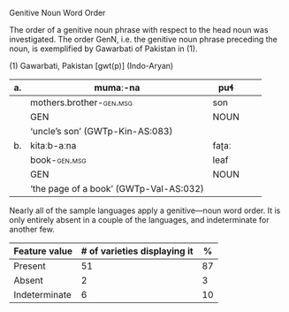 Genitive Noun Word Order

The order of a genitive noun phrase with respect to the head noun was
investigated. The order GenN, i.e. the genitive noun phrase preceding
the noun, is exemplified by Gawarbati of Pakistan in (1).

(1) <span id="_Ref531867975" class="anchor"></span>Gawarbati, Pakistan
    \[gwt(p)\] (Indo-Aryan)

| a.  | mumaː-na                                                              | puɬ   |     |     |
|-----|-----------------------------------------------------------------------|-------|-----|-----|
|     | mothers.brother-<span style="font-variant:small-caps;">gen.msg</span> | son   |     |     |
|     | GEN                                                                   | NOUN  |     |     |
|     | ‘uncle’s son’ (GWTp-Kin-AS:083)                                       |
| b.  | kitaːb-aːna                                                           | faʈaː |     |     |
|     | book-<span style="font-variant:small-caps;">gen.msg</span>            | leaf  |     |     |
|     | GEN                                                                   | NOUN  |     |     |
|     | ‘the page of a book’ (GWTp-Val-AS:032)                                |

Nearly all of the sample languages apply a genitive—noun word order. It
is only entirely absent in a couple of the languages, and indeterminate
for another few.

| Feature value | \# of varieties displaying it | %   |
|---------------|-------------------------------|-----|
| Present       | 51                            | 87  |
| Absent        | 2                             | 3   |
| Indeterminate | 6                             | 10  |


